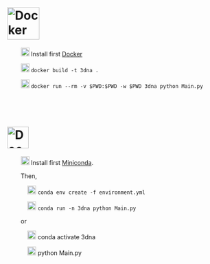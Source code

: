 # <img src="https://www.docker.com/sites/default/files/d8/styles/role_icon/public/2019-07/horizontal-logo-monochromatic-white.png?itok=SBlK2TGU" alt="Docker Logo" height="75"/>
&nbsp;&nbsp;&nbsp;&nbsp;&nbsp;&nbsp;&nbsp;&nbsp;<img src="https://www.nicepng.com/png/full/506-5068487_open-install-png-logo.png" alt="Install" height="20"/> Install first [Docker](https://docs.docker.com/get-docker/)

&nbsp;&nbsp;&nbsp;&nbsp;&nbsp;&nbsp;&nbsp;&nbsp;<img src="https://www.nicepng.com/png/full/506-5068487_open-install-png-logo.png" alt="Install" height="20"/> `docker build -t 3dna .`

&nbsp;&nbsp;&nbsp;&nbsp;&nbsp;&nbsp;&nbsp;&nbsp;<img src="https://icon-library.com/images/play-icon-white-png/play-icon-white-png-26.jpg" alt="Run" height="20"/> `docker run --rm -v $PWD:$PWD -w $PWD 3dna python Main.py`

<br/>
<br/>

# <img src="https://upload.wikimedia.org/wikipedia/commons/e/ea/Conda_logo.svg" alt="Docker Logo" height="50"/>
&nbsp;&nbsp;&nbsp;&nbsp;&nbsp;&nbsp;&nbsp;&nbsp;<img src="https://www.nicepng.com/png/full/506-5068487_open-install-png-logo.png" alt="Install" height="20"/> Install first [Miniconda](https://docs.conda.io/en/latest/miniconda.html).

&nbsp;&nbsp;&nbsp;&nbsp;&nbsp;&nbsp;&nbsp;&nbsp;Then,

&nbsp;&nbsp;&nbsp;&nbsp;&nbsp;&nbsp;&nbsp;&nbsp;&nbsp;&nbsp;&nbsp;&nbsp;<img src="https://icon-library.com/images/play-icon-white-png/play-icon-white-png-26.jpg" alt="Run" height="20"/> `conda env create -f environment.yml`

&nbsp;&nbsp;&nbsp;&nbsp;&nbsp;&nbsp;&nbsp;&nbsp;&nbsp;&nbsp;&nbsp;&nbsp;<img src="https://icon-library.com/images/play-icon-white-png/play-icon-white-png-26.jpg" alt="Run" height="20"/> `conda run -n 3dna python Main.py`

&nbsp;&nbsp;&nbsp;&nbsp;&nbsp;&nbsp;&nbsp;&nbsp;or

&nbsp;&nbsp;&nbsp;&nbsp;&nbsp;&nbsp;&nbsp;&nbsp;&nbsp;&nbsp;&nbsp;&nbsp;<img src="https://icon-library.com/images/play-icon-white-png/play-icon-white-png-26.jpg" alt="Run" height="20"/> conda activate 3dna

&nbsp;&nbsp;&nbsp;&nbsp;&nbsp;&nbsp;&nbsp;&nbsp;&nbsp;&nbsp;&nbsp;&nbsp;<img src="https://icon-library.com/images/play-icon-white-png/play-icon-white-png-26.jpg" alt="Run" height="20"/> python Main.py
